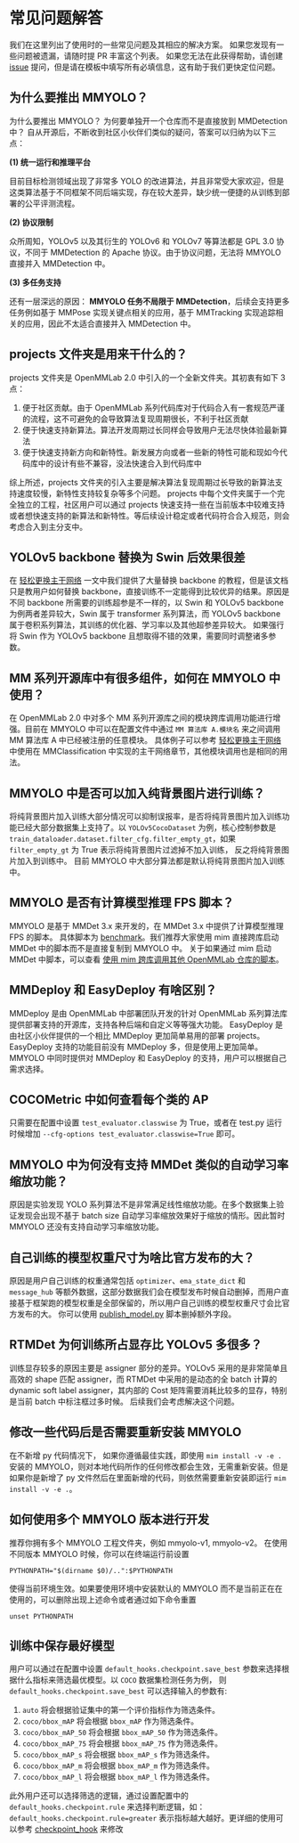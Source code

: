 # 常见问题解答

我们在这里列出了使用时的一些常见问题及其相应的解决方案。 如果您发现有一些问题被遗漏，请随时提 PR 丰富这个列表。 如果您无法在此获得帮助，请创建 [issue](https://github.com/open-mmlab/mmyolo/issues/new/choose) 提问，但是请在模板中填写所有必填信息，这有助于我们更快定位问题。

## 为什么要推出 MMYOLO？

为什么要推出 MMYOLO？ 为何要单独开一个仓库而不是直接放到 MMDetection 中？ 自从开源后，不断收到社区小伙伴们类似的疑问，答案可以归纳为以下三点：

**(1) 统一运行和推理平台**

目前目标检测领域出现了非常多 YOLO 的改进算法，并且非常受大家欢迎，但是这类算法基于不同框架不同后端实现，存在较大差异，缺少统一便捷的从训练到部署的公平评测流程。

**(2) 协议限制**

众所周知，YOLOv5 以及其衍生的 YOLOv6 和 YOLOv7 等算法都是 GPL 3.0 协议，不同于 MMDetection 的 Apache 协议。由于协议问题，无法将 MMYOLO 直接并入 MMDetection 中。

**(3) 多任务支持**

还有一层深远的原因： **MMYOLO 任务不局限于 MMDetection**，后续会支持更多任务例如基于 MMPose 实现关键点相关的应用，基于 MMTracking 实现追踪相关的应用，因此不太适合直接并入 MMDetection 中。

## projects 文件夹是用来干什么的？

projects 文件夹是 OpenMMLab 2.0 中引入的一个全新文件夹。其初衷有如下 3 点：

1. 便于社区贡献。由于 OpenMMLab 系列代码库对于代码合入有一套规范严谨的流程，这不可避免的会导致算法复现周期很长，不利于社区贡献
2. 便于快速支持新算法。算法开发周期过长同样会导致用户无法尽快体验最新算法
3. 便于快速支持新方向和新特性。新发展方向或者一些新的特性可能和现如今代码库中的设计有些不兼容，没法快速合入到代码库中

综上所述，projects 文件夹的引入主要是解决算法复现周期过长导致的新算法支持速度较慢，新特性支持较复杂等多个问题。 projects 中每个文件夹属于一个完全独立的工程，社区用户可以通过
projects 快速支持一些在当前版本中较难支持或者想快速支持的新算法和新特性。等后续设计稳定或者代码符合合入规范，则会考虑合入到主分支中。

## YOLOv5 backbone 替换为 Swin 后效果很差

在 [轻松更换主干网络](../recommended_topics/replace_backbone.md) 一文中我们提供了大量替换 backbone 的教程，但是该文档只是教用户如何替换 backbone，直接训练不一定能得到比较优异的结果。原因是
不同 backbone 所需要的训练超参是不一样的，以 Swin 和 YOLOv5 backbone 为例两者差异较大，Swin 属于 transformer 系列算法，而 YOLOv5 backbone 属于卷积系列算法，其训练的优化器、学习率以及其他超参差异较大。
如果强行将 Swin 作为 YOLOv5 backbone 且想取得不错的效果，需要同时调整诸多参数。

## MM 系列开源库中有很多组件，如何在 MMYOLO 中使用？

在 OpenMMLab 2.0 中对多个 MM 系列开源库之间的模块跨库调用功能进行增强。目前在 MMYOLO 中可以在配置文件中通过 `MM 算法库 A.模块名` 来之间调用 MM 算法库 A 中已经被注册的任意模块。 具体例子可以参考
[轻松更换主干网络](../recommended_topics/replace_backbone.md) 中使用在 MMClassification 中实现的主干网络章节，其他模块调用也是相同的用法。

## MMYOLO 中是否可以加入纯背景图片进行训练？

将纯背景图片加入训练大部分情况可以抑制误报率，是否将纯背景图片加入训练功能已经大部分数据集上支持了。以 `YOLOv5CocoDataset` 为例，核心控制参数是 `train_dataloader.dataset.filter_cfg.filter_empty_gt`，如果 `filter_empty_gt` 为 True 表示将纯背景图片过滤掉不加入训练，
反之将纯背景图片加入到训练中。 目前 MMYOLO 中大部分算法都是默认将纯背景图片加入训练中。

## MMYOLO 是否有计算模型推理 FPS 脚本？

MMYOLO 是基于 MMDet 3.x 来开发的，在 MMDet 3.x 中提供了计算模型推理 FPS 的脚本。 具体脚本为 [benchmark](https://github.com/open-mmlab/mmdetection/blob/3.x/tools/analysis_tools/benchmark.py)。我们推荐大家使用 mim 直接跨库启动 MMDet 中的脚本而不是直接复制到 MMYOLO 中。
关于如果通过 mim 启动 MMDet 中脚本，可以查看 [使用 mim 跨库调用其他 OpenMMLab 仓库的脚本](../common_usage/mim_usage.md)。

## MMDeploy 和 EasyDeploy 有啥区别？

MMDeploy 是由 OpenMMLab 中部署团队开发的针对 OpenMMLab 系列算法库提供部署支持的开源库，支持各种后端和自定义等等强大功能。 EasyDeploy 是由社区小伙伴提供的一个相比 MMDeploy 更加简单易用的部署 projects。
EasyDeploy 支持的功能目前没有 MMDeploy 多，但是使用上更加简单。 MMYOLO 中同时提供对 MMDeploy 和 EasyDeploy 的支持，用户可以根据自己需求选择。

## COCOMetric 中如何查看每个类的 AP

只需要在配置中设置 `test_evaluator.classwise` 为 True，或者在 test.py 运行时候增加 `--cfg-options test_evaluator.classwise=True` 即可。

## MMYOLO 中为何没有支持 MMDet 类似的自动学习率缩放功能？

原因是实验发现 YOLO 系列算法不是非常满足线性缩放功能。在多个数据集上验证发现会出现不基于 batch size 自动学习率缩放效果好于缩放的情形。因此暂时 MMYOLO 还没有支持自动学习率缩放功能。

## 自己训练的模型权重尺寸为啥比官方发布的大？

原因是用户自己训练的权重通常包括 `optimizer`、`ema_state_dict` 和 `message_hub` 等额外数据，这部分数据我们会在模型发布时候自动删掉，而用户直接基于框架跑的模型权重是全部保留的，所以用户自己训练的模型权重尺寸会比官方发布的大。
你可以使用 [publish_model.py](https://github.com/open-mmlab/mmyolo/blob/main/tools/misc/publish_model.py) 脚本删掉额外字段。

## RTMDet 为何训练所占显存比 YOLOv5 多很多？

训练显存较多的原因主要是 assigner 部分的差异。YOLOv5 采用的是非常简单且高效的 shape 匹配 assigner，而 RTMDet 中采用的是动态的全 batch 计算的 dynamic soft label assigner，其内部的 Cost 矩阵需要消耗比较多的显存，特别是当前 batch 中标注框过多时候。
后续我们会考虑解决这个问题。

## 修改一些代码后是否需要重新安装 MMYOLO

在不新增 py 代码情况下， 如果你遵循最佳实践，即使用 `mim install -v -e .` 安装的 MMYOLO，则对本地代码所作的任何修改都会生效，无需重新安装。但是如果你是新增了 py 文件然后在里面新增的代码，则依然需要重新安装即运行 `mim install -v -e .`。

## 如何使用多个 MMYOLO 版本进行开发

推荐你拥有多个 MMYOLO 工程文件夹，例如 mmyolo-v1, mmyolo-v2。 在使用不同版本 MMYOLO 时候，你可以在终端运行前设置

```shell
PYTHONPATH="$(dirname $0)/..":$PYTHONPATH
```

使得当前环境生效。如果要使用环境中安装默认的 MMYOLO 而不是当前正在在使用的，可以删除出现上述命令或者通过如下命令重置

```shell
unset PYTHONPATH
```

## 训练中保存最好模型

用户可以通过在配置中设置 `default_hooks.checkpoint.save_best` 参数来选择根据什么指标来筛选最优模型。以 `COCO` 数据集检测任务为例，
则 `default_hooks.checkpoint.save_best` 可以选择输入的参数有:
1. `auto` 将会根据验证集中的第一个评价指标作为筛选条件。
2. `coco/bbox_mAP` 将会根据 `bbox_mAP` 作为筛选条件。
3. `coco/bbox_mAP_50` 将会根据 `bbox_mAP_50` 作为筛选条件。
4. `coco/bbox_mAP_75` 将会根据 `bbox_mAP_75` 作为筛选条件。
5. `coco/bbox_mAP_s` 将会根据 `bbox_mAP_s` 作为筛选条件。
6. `coco/bbox_mAP_m` 将会根据 `bbox_mAP_m` 作为筛选条件。
7. `coco/bbox_mAP_l` 将会根据 `bbox_mAP_l` 作为筛选条件。

此外用户还可以选择筛选的逻辑，通过设置配置中的 `default_hooks.checkpoint.rule` 来选择判断逻辑，如：`default_hooks.checkpoint.rule=greater` 表示指标越大越好。更详细的使用可以参考 [checkpoint_hook](https://github.com/open-mmlab/mmengine/blob/main/mmengine/hooks/checkpoint_hook.py) 来修改
